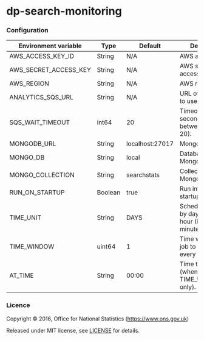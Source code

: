 dp-search-monitoring
==================

### Configuration

| Environment variable  | Type    | Default          | Description
| --------------------  | ------- | ---------------- | ------------------------------------------------------------------
| AWS_ACCESS_KEY_ID     | String  | N/A              | AWS access key.
| AWS_SECRET_ACCESS_KEY | String  | N/A              | AWS secret access key.
| AWS_REGION            | String  | N/A              | AWS region to use.
| ANALYTICS_SQS_URL     | String  | N/A              | URL of SQS queue to use.
| SQS_WAIT_TIMEOUT      | int64   | 20               | Timeout in seconds (must be between 0 and 20).
| MONGODB_URL           | String  | localhost:27017  | MongoDB URL.
| MONGO_DB              | String  | local            | Database to use in MongoDB.
| MONGO_COLLECTION      | String  | searchstats      | Collection to use in MongoDB.
| RUN_ON_STARTUP        | Boolean | true             | Run import on startup.
| TIME_UNIT             | String  | DAYS             | Schedule imports by day (DAYS), hour (HOURS) or minutes (MINS).
| TIME_WINDOW           | uint64  | 1                | Time window for job to run (i.e every 'x' DAYS).
| AT_TIME               | String  | 00:00            | Time to run job (when using TIME_UNIT='DAYS' only).

### Licence

Copyright ©‎ 2016, Office for National Statistics (https://www.ons.gov.uk)

Released under MIT license, see [LICENSE](LICENSE.md) for details.

